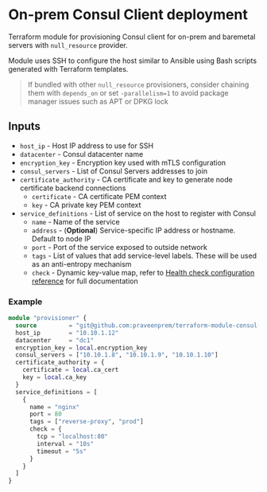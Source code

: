 # On-prem Consul Client deployment

Terraform module for provisioning Consul client for on-prem and baremetal servers with `null_resource` provider.

Module uses SSH to configure the host similar to Ansible using Bash scripts generated with Terraform templates.

> If bundled with other `null_resource` provisioners, consider chaining them with `depends_on` or set `-parallelism=1` to avoid package manager issues such as APT or DPKG lock 

## Inputs
- `host_ip` - Host IP address to use for SSH
- `datacenter` - Consul datacenter name
- `encryption_key` - Encryption key used with mTLS configuration
- `consul_servers` - List of Consul Servers addresses to join
- `certificate_authority` - CA certificate and key to generate node certificate backend connections
  - `certificate` - CA certificate PEM context
  - `key` - CA private key PEM context
- `service_definitions` - List of service on the host to register with Consul
  - `name` - Name of the service
  - `address` - (**Optional**)  Service-specific IP address or hostname. Default to node IP
  - `port` - Port of the service exposed to outside network
  - `tags` - List of values that add service-level labels. These will be used as an anti-entropy mechanism
  - `check` - Dynamic key-value map, refer to [Health check configuration reference](https://developer.hashicorp.com/consul/docs/services/configuration/checks-configuration-reference) for full documentation

### Example
```terraform
module "provisioner" {
  source         = "git@github.com:praveenprem/terraform-module-consul-client.git?ref=master"
  host_ip        = "10.10.1.12"
  datacenter     = "dc1"
  encryption_key = local.encryption_key
  consul_servers = ["10.10.1.8", "10.10.1.9", "10.10.1.10"]
  certificate_authority = {
    certificate = local.ca_cert
    key = local.ca_key
  }
  service_definitions = [
    {
      name = "nginx"
      port = 80
      tags = ["reverse-proxy", "prod"]
      check = {
        tcp = "localhost:80"
        interval = "10s"
        timeout = "5s"
      }
    }
  ]
}
```